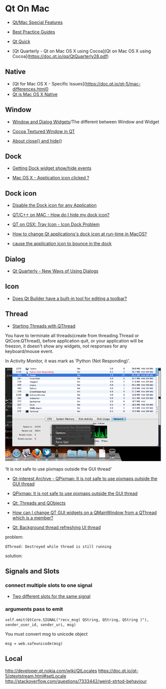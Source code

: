 # Qt On Mac

 - [Qt/Mac Special Features](https://doc.qt.io/qq/qq18-macfeatures.html)
 - [Best Practice Guides](https://doc.qt.io/qt-5/best-practices.html)
 - [Qt Quick](https://doc.qt.io/qt-5/qtquick.html)

 - [Qt Quarterly - Qt on Mac OS X using Cocoa](Qt on Mac OS X using Cocoa](https://doc.qt.io/qq/QtQuarterly28.pdf)

## Native

 - [Qt for Mac OS X - Specific Issues](https://doc.qt.io/qt-5/mac-differences.html0
 - [Qt is Mac OS X Native](https://doc.qt.io/qt-5/qtmac-as-native.html)

## Window

 - [Window and Dialog Widgets](https://doc.qt.io/qt-5/application-windows.html)/The different between Window and Widget
 - [Cocoa Textured Window in QT](http://stackoverflow.com/questions/1413337/cocoa-textured-window-in-qt)

 - [About close() and hide()](http://lists.trolltech.com/qt-interest/2003-03/thread01019-0.html)

## Dock

 - [Getting Dock widget show/hide events](http://www.qtcentre.org/threads/31169-MAC-Getting-Dock-widget-show-hide-events)
 
 - [Mac OS X - Application icon clicked ?](http://lists.trolltech.com/qt-interest/2007-06/msg00820.html)

## Dock icon

 - [Disable the Dock icon for any Application](http://www.macosxtips.co.uk/index_files/disable-the-dock-icon-for-any-application.html)

 - [QT/C++ on MAC - How do I hide my dock icon?](http://stackoverflow.com/questions/4718668/qt-c-on-mac-how-do-i-hide-my-dock-icon)

 - [QT on OSX: Tray Icon - Icon Dock Problem](http://stackoverflow.com/questions/4997245/qt-on-osx-tray-icon-icon-dock-problem)

 - [How to change Qt applications's dock icon at run-time in MacOS?](http://stackoverflow.com/questions/981147/how-to-change-qt-applicationss-dock-icon-at-run-time-in-macos)

 - [cause the application icon to bounce in the dock](https://doc.qt.io/qt-5/qapplication.html#alert)


## Dialog

 - [Qt Quarterly - New Ways of Using Dialogs](https://doc.qt.io/qq/QtQuarterly30.pdf)


## Icon

 - [Does Qt Builder have a built-in tool for editing a toolbar?](http://stackoverflow.com/questions/2752259/does-qt-builder-have-a-built-in-tool-for-editing-a-toolbar)
 

## Thread

 - [Starting Threads with QThread](https://doc.qt.io/qt-5/threads-starting.html)

You have to terminate all threads(create from threading.Thread or QtCore.QThread),
before application quit, 
or your application will be freezon, it doesn't show any widgets, not responses for any keyboard/mouse event.

In Activity Monitor, it was mark as 'Python (Not Responding)'.

![alt](quit-in-alive-threads-python-not-responding-20111123.png)

‘It is not safe to use pixmaps outside the GUI thread’

 - [Qt-interest Archive - QPixmap: It is not safe to use pixmaps outside the GUI thread](http://lists.trolltech.com/qt-interest/2008-11/msg00534.html)
 - [QPixmap: It is not safe to use pixmaps outside the GUI thread](http://www.qtcentre.org/threads/41595-QPixmap-It-is-not-safe-to-use-pixmaps-outside-the-GUI-thread)
 - [Qt: Threads and QObjects](https://doc.qt.io/qt-5/threads-qobject.html)


 - [How can I change QT GUI widgets on a QMainWindow from a QThread which is a member?](http://stackoverflow.com/questions/1129587/how-can-i-change-qt-gui-widgets-on-a-qmainwindow-from-a-qthread-which-is-a-member)
 - [Qt: Background thread refreshing UI thread](http://stackoverflow.com/questions/2376835/qt-background-thread-refreshing-ui-thread)


problem:

    QThread: Destroyed while thread is still running

solution:



## Signals and Slots

### connect multiple slots to one signal

- [Two different slots for the same signal](http://stackoverflow.com/questions/8264107/two-different-slots-for-the-same-signal)

### arguments pass to emit 

    self.emit(QtCore.SIGNAL("recv_msg( QString, QString, QString )"), sender_user_id, sender_uri, msg)

You must convert msg to unicode object

    msg = web.safeunicode(msg)

## Local

http://developer.qt.nokia.com/wiki/QtLocales
https://doc.qt.io/qt-5/qtextstream.html#setLocale
http://stackoverflow.com/questions/7333442/weird-strtod-behaviour
